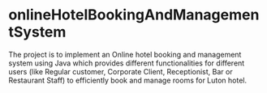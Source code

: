 # onlineHotelBookingAndManagementSystem
The project is to implement an Online hotel booking and management system using Java which provides different functionalities for different users (like Regular customer, Corporate Client, Receptionist, Bar or Restaurant Staff) to efficiently book and manage rooms for Luton hotel.
